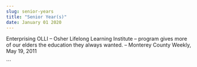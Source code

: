 ```yaml
---
slug: senior-years
title: "Senior Year(s)"
date: January 01 2020
---
```


 
<p>
  Enterprising OLLI – Osher Lifelong Learning Institute – program gives more of
  our elders the education they always wanted. – Monterey County Weekly, May 19,
  2011
</p>
```
